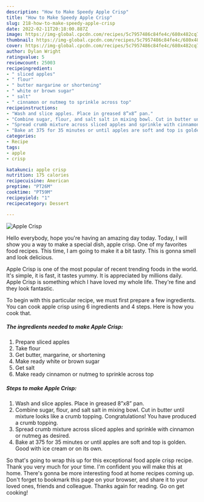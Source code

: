 ```yaml
---
description: "How to Make Speedy Apple Crisp"
title: "How to Make Speedy Apple Crisp"
slug: 218-how-to-make-speedy-apple-crisp
date: 2022-02-11T20:18:00.887Z
image: https://img-global.cpcdn.com/recipes/5c7957486c84fe4c/680x482cq70/apple-crisp-recipe-main-photo.jpg
thumbnail: https://img-global.cpcdn.com/recipes/5c7957486c84fe4c/680x482cq70/apple-crisp-recipe-main-photo.jpg
cover: https://img-global.cpcdn.com/recipes/5c7957486c84fe4c/680x482cq70/apple-crisp-recipe-main-photo.jpg
author: Dylan Wright
ratingvalue: 5
reviewcount: 25003
recipeingredient:
- " sliced apples"
- " flour"
- " butter margarine or shortening"
- " white or brown sugar"
- " salt"
- " cinnamon or nutmeg to sprinkle across top"
recipeinstructions:
- "Wash and slice apples. Place in greased 8”x8” pan."
- "Combine sugar, flour, and salt salt in mixing bowl. Cut in butter until mixture looks like a crumb topping. Congratulations! You have produced a crumb topping."
- "Spread crumb mixture across sliced apples and sprinkle with cinnamon or nutmeg as desired."
- "Bake at 375 for 35 minutes or until apples are soft and top is golden. Good with ice cream or on its own."
categories:
- Recipe
tags:
- apple
- crisp

katakunci: apple crisp 
nutrition: 175 calories
recipecuisine: American
preptime: "PT26M"
cooktime: "PT59M"
recipeyield: "1"
recipecategory: Dessert

---
```



![Apple Crisp](https://img-global.cpcdn.com/recipes/5c7957486c84fe4c/680x482cq70/apple-crisp-recipe-main-photo.jpg)

Hello everybody, hope you're having an amazing day today. Today, I will show you a way to make a special dish, apple crisp. One of my favorites food recipes. This time, I am going to make it a bit tasty. This is gonna smell and look delicious.



Apple Crisp is one of the most popular of recent trending foods in the world. It's simple, it is fast, it tastes yummy. It is appreciated by millions daily. Apple Crisp is something which I have loved my whole life. They're fine and they look fantastic.


To begin with this particular recipe, we must first prepare a few ingredients. You can cook apple crisp using 6 ingredients and 4 steps. Here is how you cook that.

<!--inarticleads1-->

##### The ingredients needed to make Apple Crisp:

1. Prepare  sliced apples
1. Take  flour
1. Get  butter, margarine, or shortening
1. Make ready  white or brown sugar
1. Get  salt
1. Make ready  cinnamon or nutmeg to sprinkle across top




<!--inarticleads2-->

##### Steps to make Apple Crisp:

1. Wash and slice apples. Place in greased 8”x8” pan.
1. Combine sugar, flour, and salt salt in mixing bowl. Cut in butter until mixture looks like a crumb topping. Congratulations! You have produced a crumb topping.
1. Spread crumb mixture across sliced apples and sprinkle with cinnamon or nutmeg as desired.
1. Bake at 375 for 35 minutes or until apples are soft and top is golden. Good with ice cream or on its own.




So that's going to wrap this up for this exceptional food apple crisp recipe. Thank you very much for your time. I'm confident you will make this at home. There's gonna be more interesting food at home recipes coming up. Don't forget to bookmark this page on your browser, and share it to your loved ones, friends and colleague. Thanks again for reading. Go on get cooking!
